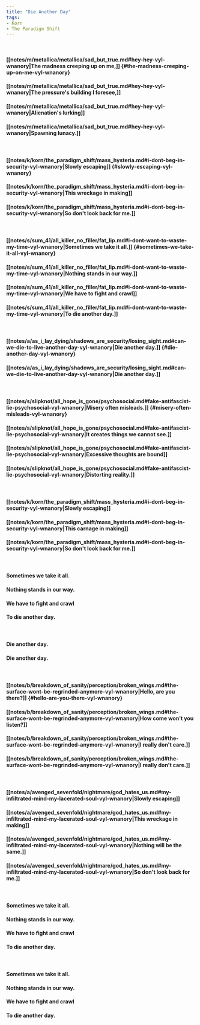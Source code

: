 ```yaml
---
title: "Die Another Day"
tags:
- Korn
- The Paradigm Shift
---
```

&nbsp;
#### [[notes/m/metallica/metallica/sad_but_true.md#hey-hey-vyl-wnanory|The madness creeping up on me,]] {#the-madness-creeping-up-on-me-vyl-wnanory}
#### [[notes/m/metallica/metallica/sad_but_true.md#hey-hey-vyl-wnanory|The pressure's building I foresee,]]
#### [[notes/m/metallica/metallica/sad_but_true.md#hey-hey-vyl-wnanory|Alienation's lurking]]
#### [[notes/m/metallica/metallica/sad_but_true.md#hey-hey-vyl-wnanory|Spawning lunacy.]]
&nbsp;
#### [[notes/k/korn/the_paradigm_shift/mass_hysteria.md#i-dont-beg-in-security-vyl-wnanory|Slowly escaping]] {#slowly-escaping-vyl-wnanory}
#### [[notes/k/korn/the_paradigm_shift/mass_hysteria.md#i-dont-beg-in-security-vyl-wnanory|This wreckage in making]]
#### [[notes/k/korn/the_paradigm_shift/mass_hysteria.md#i-dont-beg-in-security-vyl-wnanory|So don't look back for me.]]
&nbsp;
#### [[notes/s/sum_41/all_killer_no_filler/fat_lip.md#i-dont-want-to-waste-my-time-vyl-wnanory|Sometimes we take it all.]] {#sometimes-we-take-it-all-vyl-wnanory}
#### [[notes/s/sum_41/all_killer_no_filler/fat_lip.md#i-dont-want-to-waste-my-time-vyl-wnanory|Nothing stands in our way.]]
#### [[notes/s/sum_41/all_killer_no_filler/fat_lip.md#i-dont-want-to-waste-my-time-vyl-wnanory|We have to fight and crawl]]
#### [[notes/s/sum_41/all_killer_no_filler/fat_lip.md#i-dont-want-to-waste-my-time-vyl-wnanory|To die another day.]]
&nbsp;
#### [[notes/a/as_i_lay_dying/shadows_are_security/losing_sight.md#can-we-die-to-live-another-day-vyl-wnanory|Die another day.]] {#die-another-day-vyl-wnanory}
#### [[notes/a/as_i_lay_dying/shadows_are_security/losing_sight.md#can-we-die-to-live-another-day-vyl-wnanory|Die another day.]]
&nbsp;
#### [[notes/s/slipknot/all_hope_is_gone/psychosocial.md#fake-antifascist-lie-psychosocial-vyl-wnanory|Misery often misleads.]] {#misery-often-misleads-vyl-wnanory}
#### [[notes/s/slipknot/all_hope_is_gone/psychosocial.md#fake-antifascist-lie-psychosocial-vyl-wnanory|It creates things we cannot see.]]
#### [[notes/s/slipknot/all_hope_is_gone/psychosocial.md#fake-antifascist-lie-psychosocial-vyl-wnanory|Excessive thoughts are bound]]
#### [[notes/s/slipknot/all_hope_is_gone/psychosocial.md#fake-antifascist-lie-psychosocial-vyl-wnanory|Distorting reality.]]
&nbsp;
#### [[notes/k/korn/the_paradigm_shift/mass_hysteria.md#i-dont-beg-in-security-vyl-wnanory|Slowly escaping]]
#### [[notes/k/korn/the_paradigm_shift/mass_hysteria.md#i-dont-beg-in-security-vyl-wnanory|This carnage in making]]
#### [[notes/k/korn/the_paradigm_shift/mass_hysteria.md#i-dont-beg-in-security-vyl-wnanory|So don't look back for me.]]
&nbsp;
#### Sometimes we take it all.
#### Nothing stands in our way.
#### We have to fight and crawl
#### To die another day.
&nbsp;
#### Die another day.
#### Die another day.
&nbsp;
#### [[notes/b/breakdown_of_sanity/perception/broken_wings.md#the-surface-wont-be-regrinded-anymore-vyl-wnanory|Hello, are you there?]] {#hello-are-you-there-vyl-wnanory}
#### [[notes/b/breakdown_of_sanity/perception/broken_wings.md#the-surface-wont-be-regrinded-anymore-vyl-wnanory|How come won't you listen?]]
#### [[notes/b/breakdown_of_sanity/perception/broken_wings.md#the-surface-wont-be-regrinded-anymore-vyl-wnanory|I really don't care.]]
#### [[notes/b/breakdown_of_sanity/perception/broken_wings.md#the-surface-wont-be-regrinded-anymore-vyl-wnanory|I really don't care.]]
&nbsp;
#### [[notes/a/avenged_sevenfold/nightmare/god_hates_us.md#my-infiltrated-mind-my-lacerated-soul-vyl-wnanory|Slowly escaping]]
#### [[notes/a/avenged_sevenfold/nightmare/god_hates_us.md#my-infiltrated-mind-my-lacerated-soul-vyl-wnanory|This wreckage in making]]
#### [[notes/a/avenged_sevenfold/nightmare/god_hates_us.md#my-infiltrated-mind-my-lacerated-soul-vyl-wnanory|Nothing will be the same.]]
#### [[notes/a/avenged_sevenfold/nightmare/god_hates_us.md#my-infiltrated-mind-my-lacerated-soul-vyl-wnanory|So don't look back for me.]]
&nbsp;
#### Sometimes we take it all.
#### Nothing stands in our way.
#### We have to fight and crawl
#### To die another day.
&nbsp;
#### Sometimes we take it all.
#### Nothing stands in our way.
#### We have to fight and crawl
#### To die another day.
